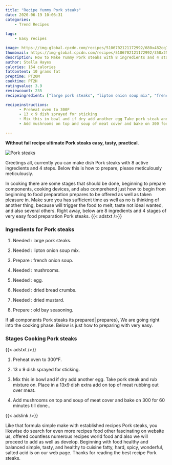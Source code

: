 ```yaml
---
title: "Recipe Yummy Pork steaks"
date: 2020-06-19 10:06:31
categories:
    - Trend Recipes
    
tags:
    - Easy recipes

image: https://img-global.cpcdn.com/recipes/5106702121172992/680x482cq70/pork-steaks-recipe-main-photo.jpg
thumbnail: https://img-global.cpcdn.com/recipes/5106702121172992/350x250cq70/pork-steaks-recipe-main-photo.jpg
description: How to Make Yummy Pork steaks with 8 ingredients and 4 stages of easy cooking.
author: Stella Hayes
calories: 154 calories
fatContent: 10 grams fat
preptime: PT20M
cooktime: PT2H
ratingvalue: 3.9
reviewcount: 235
recipeingredient: ["large pork steaks", "lipton onion soup mix", "french onion soup", "mushrooms", "egg", "dried bread crumbs", "dried mustard", "old bay seasoning"]

recipeinstructions: 
      - Preheat oven to 300F 
      - 13 x 9 dish sprayed for sticking 
      - Mix this in bowl and if dry add another egg Take pork steak and rub mixture on Place in a 13x9 dish extra add on top of meat rubbing out over meat 
      - Add mushrooms on top and soup of meat cover and bake on 300 for 60 minutes till done

---
```




**Without fail recipe ultimate Pork steaks easy, tasty, practical**. 


![Pork steaks](https://img-global.cpcdn.com/recipes/5106702121172992/680x482cq70/pork-steaks-recipe-main-photo.jpg "Pork steaks")




Greetings all, currently you can make dish Pork steaks with 8 active ingredients and 4 steps. Below this is how to prepare, please meticulously meticulously.

In cooking there are some stages that should be done, beginning to prepare components, cooking devices, and also comprehend just how to begin from beginning to food preparation prepares to be offered as well as taken pleasure in. Make sure you has sufficient time as well as no is thinking of another thing, because will trigger the food to melt, taste not ideal wanted, and also several others. Right away, below are 8 ingredients and 4 stages of very easy food preparation Pork steaks.
{{< adstxt />}}

### Ingredients for Pork steaks


1. Needed  : large pork steaks.

1. Needed  : lipton onion soup mix.

1. Prepare  : french onion soup.

1. Needed  : mushrooms.

1. Needed  : egg.

1. Needed  : dried bread crumbs.

1. Needed  : dried mustard.

1. Prepare  : old bay seasoning.



If all components Pork steaks its prepared| prepares}, We are going right into the cooking phase. Below is just how to preparing with very easy.

### Stages Cooking Pork steaks

{{< adstxt />}}


1. Preheat oven to 300°F.



1. 13 x 9 dish sprayed for sticking.



1. Mix this in bowl and if dry add another egg. Take pork steak and rub mixture on. Place in a 13x9 dish extra add on top of meat rubbing out over meat.



1. Add mushrooms on top and soup of meat cover and bake on 300 for 60 minutes till done..





{{< adslink />}}

Like that formula simple make with established recipes Pork steaks, you likewise do search for even more recipes food other fascinating on website us, offered countless numerous recipes world food and also we will proceed to add as well as develop. Beginning with food healthy and balanced simple, tasty, and healthy to cuisine fatty, hard, spicy, wonderful, salted acid is on our web page. Thanks for reading the best recipe Pork steaks.
